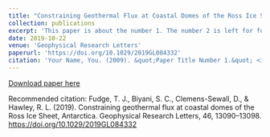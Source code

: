 ```yaml
---
title: "Constraining Geothermal Flux at Coastal Domes of the Ross Ice Sheet, Antarctica"
collection: publications
excerpt: 'This paper is about the number 1. The number 2 is left for future work.'
date: 2019-10-22
venue: 'Geophysical Research Letters'
paperurl: 'https://doi.org/10.1029/2019GL084332'
citation: 'Your Name, You. (2009). &quot;Paper Title Number 1.&quot; <i>Journal 1</i>. 1(1).'
---
```


[Download paper here](http://academicpages.github.io/files/paper1.pdf)

Recommended citation: Fudge, T. J., Biyani, S. C., Clemens-Sewall, D., & Hawley, R. L. (2019). Constraining geothermal flux at coastal domes of the Ross Ice Sheet, Antarctica. Geophysical Research Letters, 46, 13090–13098. https://doi.org/10.1029/2019GL084332
